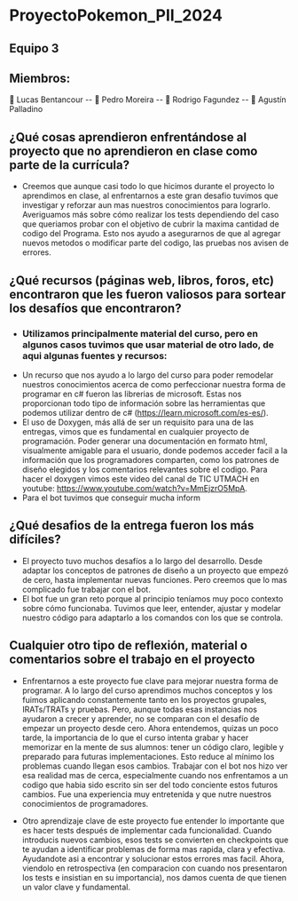 <a name="readme-top"></a>

# ProyectoPokemon_PII_2024
## Equipo 3  
## Miembros:
👤 Lucas Bentancour
-- 👤 Pedro Moreira
-- 👤 Rodrigo Fagundez
-- 👤 Agustín Palladino

## ¿Qué cosas aprendieron enfrentándose al proyecto que no aprendieron en clase como parte de la currícula?

- Creemos que aunque casi todo lo que hicimos durante el proyecto lo aprendimos en clase, al enfrentarnos a este gran desafio tuvimos que 
investigar y reforzar aun mas nuestros conocimientos para lograrlo.
Averiguamos más sobre cómo realizar los tests dependiendo del caso que queriamos probar con el objetivo de cubrir la maxima cantidad de
codigo del Programa. Esto nos ayudo a asegurarnos de que al agregar nuevos metodos o modificar parte del codigo, las pruebas nos avisen de errores.


## ¿Qué recursos (páginas web, libros, foros, etc) encontraron que les fueron valiosos para sortear los desafíos que encontraron?

- ### Utilizamos principalmente material del curso, pero en algunos casos tuvimos que usar material de otro lado, de aqui algunas fuentes y recursos:
- Un recurso que nos ayudo a lo largo del curso para poder remodelar nuestros conocimientos acerca de como perfeccionar nuestra forma de programar en c# fueron las librerias de microsoft.
Estas nos proporcionan todo tipo de información sobre las herramientas que podemos utilizar dentro de c# (https://learn.microsoft.com/es-es/).
- El uso de Doxygen, más allá de ser un requisito para una de las entregas, vimos que es fundamental en cualquier proyecto de programación. Poder generar una documentación en formato html, visualmente amigable para el usuario, donde podemos acceder facil a la información que los programadores comparten, como los patrones de diseño elegidos y los comentarios relevantes sobre el codigo. Para hacer el doxygen vimos este video del canal de TIC UTMACH en youtube: https://www.youtube.com/watch?v=MmEjzrO5MpA.
- Para el bot tuvimos que conseguir mucha inform


## ¿Qué desafios de la entrega fueron los más difíciles?

- El proyecto tuvo muchos desafíos a lo largo del desarrollo. Desde adaptar los conceptos de patrones de diseño a un proyecto que empezó de cero, hasta implementar nuevas funciones. Pero creemos que lo mas complicado fue trabajar con el bot.
- El bot fue un gran reto porque al principio teníamos muy poco contexto sobre cómo funcionaba. Tuvimos que leer, entender, ajustar y modelar nuestro código para adaptarlo a los comandos con los que se controla.


## Cualquier otro tipo de reflexión, material o comentarios sobre el trabajo en el proyecto

- Enfrentarnos a este proyecto fue clave para mejorar nuestra forma de programar. A lo largo del curso aprendimos muchos conceptos y los fuimos aplicando constantemente tanto en los proyectos grupales, IRATs/TRATs y pruebas. Pero, aunque todas esas instancias nos ayudaron a crecer y aprender, no se comparan con el desafío de empezar un proyecto desde cero. Ahora entendemos, quizas un poco tarde, la importancia de lo que el curso intenta grabar y hacer memorizar en la mente de sus alumnos: tener un código claro, legible y preparado para futuras implementaciones. Esto reduce al mínimo los problemas cuando llegan esos cambios. Trabajar con el bot nos hizo ver esa realidad mas de cerca, especialmente cuando nos enfrentamos a un codigo que habia sido escrito sin ser del todo conciente estos futuros cambios. Fue una experiencia muy entretenida y que nutre nuestros conocimientos de programadores.

- Otro aprendizaje clave de este proyecto fue entender lo importante que es hacer tests después de implementar cada funcionalidad. Cuando introducis nuevos cambios, esos tests se convierten en checkpoints que te ayudan a identificar problemas de forma mas rapida, clara y efectiva. Ayudandote asi a encontrar y solucionar estos errores mas facil.
Ahora, viendolo en retrospectiva (en comparacion con cuando nos presentaron los tests e insistian en su importancia), nos damos cuenta de que tienen un valor clave y fundamental.
